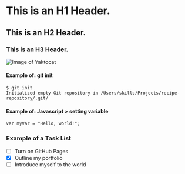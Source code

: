 # This is an H1 Header.
## This is an H2 Header.
### This is an H3 Header.
![Image of Yaktocat](https://octodex.github.com/images/yaktocat.png)

#### Example of: git init
```
$ git init
Initialized empty Git repository in /Users/skills/Projects/recipe-repository/.git/
```
#### Example of: Javascript > setting variable
```
var myVar = "Hello, world!";
```

### Example of a Task List
- [ ] Turn on GitHub Pages
- [x] Outline my portfolio
- [ ] Introduce myself to the world
